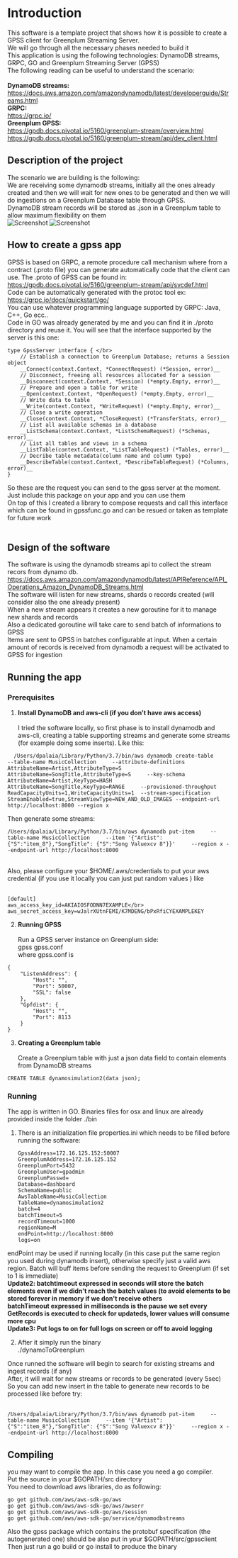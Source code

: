 # Introduction
This software is a template project that shows how it is possible to create a GPSS client for Greenplum Streaming Server. </br>
We will go through all the necessary phases needed to build it </br>
This application is using the following technologies: DynamoDB streams, GRPC, GO and Greenplum Streaming Server (GPSS) </br>
The following reading can be useful to understand the scenario: </br></br>
**DynamoDB streams:** </br>
https://docs.aws.amazon.com/amazondynamodb/latest/developerguide/Streams.html </br>
**GRPC:**  </br>
https://grpc.io/ </br>
**Greenplum GPSS:**</br>
https://gpdb.docs.pivotal.io/5160/greenplum-stream/overview.html</br>
https://gpdb.docs.pivotal.io/5160/greenplum-stream/api/dev_client.html</br>

## Description of the project
The scenario we are building is the following: </br>We are receiving some dynamodb streams, initially all the ones already created and then
we will wait for new ones to be generated and then we will do ingestions on a Greenplum Database table through GPSS.</br>
DynamoDB stream records will be stored as .json in a Greenplum table to allow maximum flexibility on them </br>
 ![Screenshot](./images/image3.png)
 ![Screenshot](./images/image2.png)


## How to create a gpss app
GPSS is based on GRPC, a remote procedure call mechanism where from a contract (.proto file) you can generate automatically code that the client can use. The .proto of GPSS can be found in: 
</br>https://gpdb.docs.pivotal.io/5160/greenplum-stream/api/svcdef.html</br>
Code can be automatically generated with the protoc tool ex:</br>
https://grpc.io/docs/quickstart/go/</br>
You can use whatever programming language supported by GRPC: Java, C++, Go ecc.. </br>
Code in GO was already generated by me and you can find it in ./proto directory and reuse it. You will see that the interface supported by the server is this one:  
```
type GpssServer interface { </br>
	// Establish a connection to Greenplum Database; returns a Session object
	__Connect(context.Context, *ConnectRequest) (*Session, error)__ 
	// Disconnect, freeing all resources allocated for a session 
	__Disconnect(context.Context, *Session) (*empty.Empty, error)__ 
	// Prepare and open a table for write 
	__Open(context.Context, *OpenRequest) (*empty.Empty, error)__ 
	// Write data to table 
	__Write(context.Context, *WriteRequest) (*empty.Empty, error)__ 
	// Close a write operation 
	__Close(context.Context, *CloseRequest) (*TransferStats, error)__ 
	// List all available schemas in a database 
	__ListSchema(context.Context, *ListSchemaRequest) (*Schemas, error)__ 
	// List all tables and views in a schema 
	__ListTable(context.Context, *ListTableRequest) (*Tables, error)__ 
	// Decribe table metadata(column name and column type) 
	__DescribeTable(context.Context, *DescribeTableRequest) (*Columns, error)__ 
}  
```

So these are the request you can send to the gpss server at the moment. Just include this package on your app and you can use them </br>
On top of this I created a library to compose requests and call this interface which can be found in gpssfunc.go and can be resued or taken as template for future work</br></br>

## Design of the software

The software is using the dynamodb streams api to collect the stream recors from dynamo db. </br>
https://docs.aws.amazon.com/amazondynamodb/latest/APIReference/API_Operations_Amazon_DynamoDB_Streams.html </br>
The software will listen for new streams, shards o records created (will consider also the one already present) </br>
When a new stream appears it creates a new goroutine for it to manage new shards and records </br>
Also a dedicated goroutine will take care to send batch of informations to GPSS </br>
Items are sent to GPSS in batches configurable at input. When a certain amount of records is received from dynamodb a request will be activated to GPSS for ingestion</br>

## Running the app
### Prerequisites
1. **Install DynamoDB and aws-cli (if you don't have aws access)** </br></br>
   I tried the software locally, so first phase is to install dynamodb and aws-cli, creating a table supporting streams and generate some streams
   (for example doing some inserts). Like this:
   
 ```  
   /Users/dpalaia/Library/Python/3.7/bin/aws dynamodb create-table     --table-name MusicCollection     --attribute-definitions         AttributeName=Artist,AttributeType=S AttributeName=SongTitle,AttributeType=S     --key-schema AttributeName=Artist,KeyType=HASH AttributeName=SongTitle,KeyType=RANGE     --provisioned-throughput ReadCapacityUnits=1,WriteCapacityUnits=1  --stream-specification StreamEnabled=true,StreamViewType=NEW_AND_OLD_IMAGES --endpoint-url http://localhost:8000 --region x
```
   
   Then generate some streams:
   
   ```
   /Users/dpalaia/Library/Python/3.7/bin/aws dynamodb put-item     --table-name MusicCollection     --item '{"Artist": {"S":"item_8"},"SongTitle": {"S":"Song Valuexcv 8"}}'     --region x --endpoint-url http://localhost:8000   
   ```
   
   </br>
   Also, please configure your $HOME/.aws/credentials to put your aws credential (if you use it locally you can just put random values ) like </br></br>

```
[default]
aws_access_key_id=AKIAIOSFODNN7EXAMPLE</br>
aws_secret_access_key=wJalrXUtnFEMI/K7MDENG/bPxRfiCYEXAMPLEKEY
```

2. **Running GPSS** </br></br>
Run a GPSS server instance on Greenplum side: </br>
gpss gpss.conf</br>
where gpss.conf is 

```
{
    "ListenAddress": {
        "Host": "",
        "Port": 50007,
        "SSL": false
    },
    "Gpfdist": {
        "Host": "",
        "Port": 8113
    }
}
```
 
3. **Creating a Greenplum table** </br></br>
Create a Greenplum table with just a json data field to contain elements from DynamoDB streams </br>
```
CREATE TABLE dynamosimulation2(data json);
```

### Running
The app is written in GO. Binaries files for osx and linux are already provided inside the folder ./bin </br>

1. There is an initialization file properties.ini which needs to be filled before running the software: </br>

    ```
    GpssAddress=172.16.125.152:50007 
    GreenplumAddress=172.16.125.152
    GreenplumPort=5432
    GreenplumUser=gpadmin
    GreenplumPasswd=
    Database=dashboard
    SchemaName=public
    AwsTableName=MusicCollection
    TableName=dynamosimulation2
    batch=4
    batchTimeout=5
    recordTimeout=1000  
    regionName=M
    endPoint=http://localhost:8000
    logs=on
    ```
    
endPoint may be used if running locally (in this case put the same region you used during dynamodb insert), otherwise specify just a valid aws region.
Batch will buff items before sending the request to Greenplum (if set to 1 is immediate)</br>
**Update2: batchtimeout expressed in seconds will store the batch elements even if we didn't reach the batch values (to avoid elements to be stored forever in memory if we don't receive others**</br>
**batchTimeout expressed in milliseconds is the pause we set every GetRecords is executed to check for updateds, lower values will consume more cpu**</br>
**Update3: Put logs to on for full logs on screen or off to avoid logging** </br>
      
 2. After it simply run the binary</br>
 ./dynamoToGreenplum </br>
 
 Once runned the software will begin to search for existing streams and ingest records (if any) </br>
 After, it will wait for new streams or records to be generated (every 5sec) </br>
 So you can add new insert in the table to generate new records to be processed like before try:</br></br>
 
  ```
/Users/dpalaia/Library/Python/3.7/bin/aws dynamodb put-item     --table-name MusicCollection     --item '{"Artist": {"S":"item_8"},"SongTitle": {"S":"Song Valuexcv 8"}}'     --region x --endpoint-url http://localhost:8000 
 ```

## Compiling
you may want to compile the app. In this case you need a go compiler.</br>
Put the source in your $GOPATH/src directory</br>
You need to download aws libraries, do as following:</br>
 ```
go get github.com/aws/aws-sdk-go/aws
go get github.com/aws/aws-sdk-go/aws/awserr
go get github.com/aws/aws-sdk-go/aws/session
go get github.com/aws/aws-sdk-go/service/dynamodbstreams
 ```
Also the gpss package which contains the protobuf specification (the autogenerated one) should be also put in your $GOPATH/src/gpssclient </br>
Then just run a go build or go install to produce the binary
